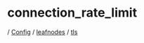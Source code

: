 # connection_rate_limit

/ [Config](../../../README.md) / [leafnodes](../../README.md) / [tls](../README.md) 

